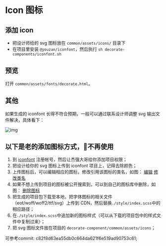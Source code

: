 # Icon 图标

## 添加 icon

- 把设计师给的 svg 图标放在 `common/assets/icons/` 目录下
- 在项目里安装 `@youzan/iconfont`，然后执行 `sh decorate-components/iconfont.sh`

## 预览

打开 `common/assets/fonts/decorate.html`。

## 其他

如果生成的 iconfont 长得不符合预期，一般可以通过联系设计师调整 svg 输出文件解决，具体看下：

![img](https://img.yzcdn.cn/public_files/2019/06/09/a2db567a6645fe36c2ce7591b69eda96.png)


## 以下是老的添加图标方式，不再使用
1. 到 [iconfont](https://www.iconfont.cn) 注册帐号，然后让杰强大哥给你添加项目权限；
2. 把设计给你的 svg 图标上传到 iconfont 项目上，记得去除颜色；
3. 上传图标后，可以编辑相应的图标，修改引用该图标的类名，如图：
 [编辑](https://img.yzcdn.cn/public_files/2019/02/14/d5881256f3f87c066268d350acf4d4df.png)
 [修改类名](https://img.yzcdn.cn/public_files/2019/02/14/3d6e4beb32d14ab698a03721fb5dbeb4.png)
4. 如果不想上传到项目的图标被公开搜索到，可以到自己的图标库中删除，如图：
 [删除图标](https://img.yzcdn.cn/public_files/2019/02/14/cfb4c30a4f723a312e51269113ca7b9d.png)
5. 把生成的项目包下载至本地，把字体图标的相关文件（eot/woff/woff2/ttf/svg）上传到 CDN，然后替换`./style/index.scss`中的相应路径；
6. 在`./style/index.scss`中追加新的图标样式（可以从下载的项目包中的样式文件中复制过来）；
7. 把 svg 图标文件放在项目的 `decorate-component/common/assets/icons`；

可参考commit: c82f8d63ea55db0c664da621f6e519ad90753c61;
